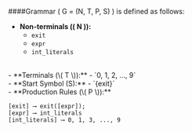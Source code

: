 ####Grammar \( G = (N, T, P, S) \) is defined as follows:

- **Non-terminals (\( N \)):**
  - `exit`
  - `expr`
  - `int_literals`
<br>
- **Terminals (\( T \)):**
  - `0, 1, 2, ..., 9`
<br>
- **Start Symbol (S):** 
    - `{exit}`
<br>
- **Production Rules (\( P \)):**

  ```
  [exit] ⟶ exit([expr]);
  [expr] ⟶ int_literals
  [int_literals] ⟶ 0, 1, 3, ..., 9 
  
